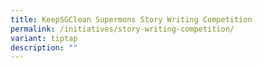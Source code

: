 ```yaml
---
title: KeepSGClean Supermons Story Writing Competition
permalink: /initiatives/story-writing-competition/
variant: tiptap
description: ""
---
```

